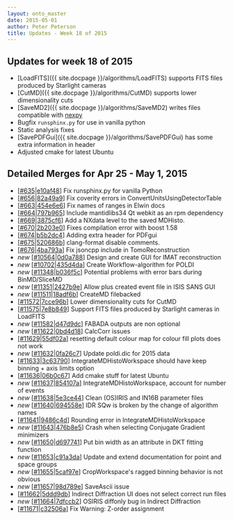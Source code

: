 ```yaml
---
layout: onto_master
date: 2015-05-01
author: Peter Peterson
title: Updates - Week 18 of 2015
---
```

Updates for week 18 of 2015
---------------------------
* [LoadFITS]({{ site.docpage }}/algorithms/LoadFITS) supports FITS files produced by Starlight cameras
* [CutMD]({{ site.docpage }}/algorithms/CutMD) supports lower dimensionality cuts
* [SaveMD2]({{ site.docpage }}/algorithms/SaveMD2) writes files compatible with [nexpy](https://github.com/nexpy/nexpy)
* Bugfix `runsphinx.py` for use in vanilla python
* Static analysis fixes
* [SavePDFGui]({{ site.docpage }}/algorithms/SavePDFGui) has some extra information in header
* Adjusted cmake for latest Ubuntu

Detailed Merges for Apr 25 - May 1, 2015
----------------------------------------
* \[[#635](https://github.com/mantidproject/mantid/pull/635)\|[e10af48](https://github.com/mantidproject/mantid/commit/e10af484938f9f04506a0dc542114c804b222745)\] Fix runsphinx.py for vanilla Python
* \[[#656](https://github.com/mantidproject/mantid/pull/656)\|[82a49a9](https://github.com/mantidproject/mantid/commit/82a49a97dc0e033afd16542a88d97df1da52244c)\] Fix coverity errors in ConvertUnitsUsingDetectorTable
* \[[#663](https://github.com/mantidproject/mantid/pull/663)\|[454e6e6](https://github.com/mantidproject/mantid/commit/454e6e6c510501fdaae70c8f99ad28b96c2f4ed0)\] Fix names of ranges in Elwin docs
* \[[#664](https://github.com/mantidproject/mantid/pull/664)\|[797b965](https://github.com/mantidproject/mantid/commit/797b9659202988c1dc8a5432ccf4ad554b3f8525)\] Include mantidlibs34 Qt webkit as an rpm dependency
* \[[#669](https://github.com/mantidproject/mantid/pull/669)\|[3875cf6](https://github.com/mantidproject/mantid/commit/3875cf6ffc58834dad0939c0e1b34df86c88a1ed)\] Add a NXdata level to the saved MDHisto.
* \[[#670](https://github.com/mantidproject/mantid/pull/670)\|[2b203e0](https://github.com/mantidproject/mantid/commit/2b203e0eb6fbb24677af48b6a3ab26ba35dd2806)\] Fixes compilation error with boost 1.58
* \[[#674](https://github.com/mantidproject/mantid/pull/674)\|[b5b2dc4](https://github.com/mantidproject/mantid/commit/b5b2dc4b05e52fc7d2e7e5bea22eaf9bbbca0559)\] Adding extra header for PDFgui
* \[[#675](https://github.com/mantidproject/mantid/pull/675)\|[520686b](https://github.com/mantidproject/mantid/commit/520686bd616e15ce16bf672965be9fa4658a9567)\] clang-format disable comments.
* \[[#676](https://github.com/mantidproject/mantid/pull/676)\|[4ba793a](https://github.com/mantidproject/mantid/commit/4ba793ab9c0615a9276201fb084421d3ec58e5de)\] Fix jsoncpp include in TomoReconstruction
* *new* \[[#10564](http://trac.mantidproject.org/mantid/ticket/10564)\|[0d0a788](https://github.com/mantidproject/mantid/commit/0d0a78839f81f68f06f362b6980bf93f349efc9c)\] Design and create GUI for IMAT reconstruction
* *new* \[[#10702](http://trac.mantidproject.org/mantid/ticket/10702)\|[435d4da](https://github.com/mantidproject/mantid/commit/435d4dab38a9a325ca472a1265f8953cd72ac362)\] Create Workflow-algorithm for POLDI
* *new* \[[#11348](http://trac.mantidproject.org/mantid/ticket/11348)\|[b036f5c](https://github.com/mantidproject/mantid/commit/b036f5cdc459b5ed995f1736d0a895be1c511a67)\] Potential problems with error bars during BinMD/SliceMD
* *new* \[[#11351](http://trac.mantidproject.org/mantid/ticket/11351)\|[2427b9e](https://github.com/mantidproject/mantid/commit/2427b9e7e37cfd4e233420b111e33aa30f7afa59)\] Allow plus created event file in ISIS SANS GUI
* *new* \[[#11511](http://trac.mantidproject.org/mantid/ticket/11511)\|[18adf6b](https://github.com/mantidproject/mantid/commit/18adf6b47c88afcf1fc46ae317a5f2fd9ad1e921)\] CreateMD filebacked
* \[[#11572](http://trac.mantidproject.org/mantid/ticket/11572)\|[7cce96b](https://github.com/mantidproject/mantid/commit/7cce96b07c0a9b57cfee4a3b2e20b26767e99c75)\] Lower dimensionality cuts for CutMD
* \[[#11575](http://trac.mantidproject.org/mantid/ticket/11575)\|[7e8b849](https://github.com/mantidproject/mantid/commit/7e8b849d3e6ebffb73ab840ad74c6e5152eefa64)\] Support FITS files produced by Starlight cameras in LoadFITS
* *new* \[[#11582](http://trac.mantidproject.org/mantid/ticket/11582)\|[d47d9dc](https://github.com/mantidproject/mantid/commit/d47d9dcf5585020fd70e8a66e4f67c70edc94804)\] FABADA outputs are non optional
* *new* \[[#11622](http://trac.mantidproject.org/mantid/ticket/11622)\|[0bd4d18](https://github.com/mantidproject/mantid/commit/0bd4d185aa9d753add06d4fc6742fbdd60627031)\] CalcCorr issues
* \[[#11629](http://trac.mantidproject.org/mantid/ticket/11629)\|[55df02a](https://github.com/mantidproject/mantid/commit/55df02afd0a68616d97d266877469ebb9d5d9b03)\] resetting default colour map for colour fill plots does not work
* *new* \[[#11632](http://trac.mantidproject.org/mantid/ticket/11632)\|[0fa26c7](https://github.com/mantidproject/mantid/commit/0fa26c71c7123b64af38b2995c56e6eacfa9b24b)\] Update poldi.dic for 2015 data
* \[[#11633](http://trac.mantidproject.org/mantid/ticket/11633)\|[3c63790](https://github.com/mantidproject/mantid/commit/3c637900cf128f6f119f67f8584eadb8ad39f06d)\] IntegrateMDHistoWorkspace should have keep binning + axis limits option
* \[[#11636](http://trac.mantidproject.org/mantid/ticket/11636)\|[06b0c67](https://github.com/mantidproject/mantid/commit/06b0c67fd7f69d5786a25415bba7d2b0292b40df)\] Add cmake stuff for latest Ubuntu
* *new* \[[#11637](http://trac.mantidproject.org/mantid/ticket/11637)\|[854107a](https://github.com/mantidproject/mantid/commit/854107aa1063eee2fdc10bdae253fdf2087bcc0b)\] IntegrateMDHistoWorkspace, account for number of events
* *new* \[[#11638](http://trac.mantidproject.org/mantid/ticket/11638)\|[5e3ce44](https://github.com/mantidproject/mantid/commit/5e3ce448daa55201a8b7d3aafd3612872c64248f)\] Clean (OS)IRIS and IN16B parameter files
* *new* \[[#11640](http://trac.mantidproject.org/mantid/ticket/11640)\|[694558e](https://github.com/mantidproject/mantid/commit/694558e05ccde461f5d8cdf3e60582ec01cfbd03)\] IDR SQw is broken by the change of algorithm names
* \[[#11641](http://trac.mantidproject.org/mantid/ticket/11641)\|[9486c4d](https://github.com/mantidproject/mantid/commit/9486c4d3b8d01e01da968790ffb15017121e6613)\] Rounding error in IntegrateMDHistoWorkspace
* *new* \[[#11643](http://trac.mantidproject.org/mantid/ticket/11643)\|[476b8e5](https://github.com/mantidproject/mantid/commit/476b8e5de822288c2213eb31eda9aac1a2525170)\] Crash when selecting Conjugate Gradient minimizers
* *new* \[[#11650](http://trac.mantidproject.org/mantid/ticket/11650)\|[d697741](https://github.com/mantidproject/mantid/commit/d697741b934992ae03b20247634cfdf7072bc52f)\] Put bin width as an attribute in DKT fitting function
* *new* \[[#11653](http://trac.mantidproject.org/mantid/ticket/11653)\|[c91a3da](https://github.com/mantidproject/mantid/commit/c91a3da4b158c85564c806b729c48c68ab7a4fb4)\] Update and extend documentation for point and space groups
* *new* \[[#11655](http://trac.mantidproject.org/mantid/ticket/11655)\|[5caf97e](https://github.com/mantidproject/mantid/commit/5caf97ee32b34ca5320404dfdbfa4a5668299c62)\] CropWorkspace's ragged binning behavior is not obvious
* *new* \[[#11657](http://trac.mantidproject.org/mantid/ticket/11657)\|[98d789e](https://github.com/mantidproject/mantid/commit/98d789ec511d4f3664a9b03d5a4d2bd2e26119ab)\] SaveAscii issue
* \[[#11662](http://trac.mantidproject.org/mantid/ticket/11662)\|[5ddd9db](https://github.com/mantidproject/mantid/commit/5ddd9db1504473bd5f73b823cb4c2de5a844791d)\] Indirect Diffraction UI does not select correct run files
* *new* \[[#11664](http://trac.mantidproject.org/mantid/ticket/11664)\|[7dfccb2](https://github.com/mantidproject/mantid/commit/7dfccb204ca134aad3d6ae3defd7f968ec917844)\] OSIRIS diffonly bug in Indirect Diffraction
* \[[#11671](http://trac.mantidproject.org/mantid/ticket/11671)\|[c32506a](https://github.com/mantidproject/mantid/commit/c32506a21297b3001f651822c13c98723554656d)\] Fix Warning: Z-order assignment
